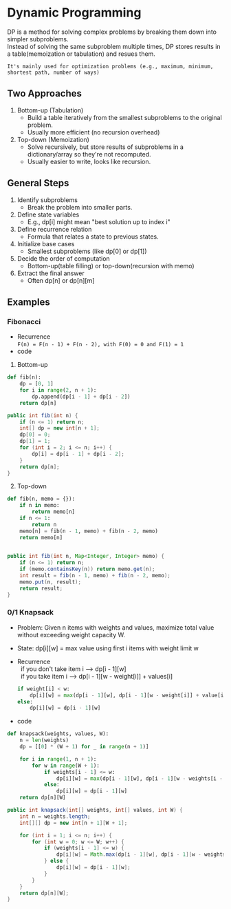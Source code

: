 # Dynamic Programming
DP is a method for solving complex problems by breaking them down into simpler subproblems.  
Instead of solving the same subproblem multiple times, DP stores results in a table(memoization or tabulation) and resues them.
  
`It's mainly used for optimization problems (e.g., maximum, minimum, shortest path, number of ways)`

## Two Approaches
1. Bottom-up (Tabulation)
    - Build a table iteratively from the smallest subproblems to the original problem.
    - Usually more efficient (no recursion overhead)
2. Top-down (Memoization)
    - Solve recursively, but store results of subproblems in a dictionary/array so they're not recomputed.
    - Usually easier to write, looks like recursion.

## General Steps
1. Identify subproblems
    - Break the problem into smaller parts.
2. Define state variables
    - E.g., dp[i] might mean "best solution up to index i"
3. Define recurrence relation
    - Formula that relates a state to previous states.
4. Initialize base cases
    - Smallest subproblems (like dp[0] or dp[1])
5. Decide the order of computation
    - Bottom-up(table filling) or top-down(recursion with memo)
6. Extract the final answer
    - Often dp[n] or dp[n][m]

## Examples
### Fibonacci
* Recurrence  
  `F(n) = F(n - 1) + F(n - 2), with F(0) = 0 and F(1) = 1`
* code
1. Bottom-up
```python
def fib(n):
    dp = [0, 1]
    for i in range(2, n + 1):
        dp.append(dp[i - 1] + dp[i - 2])
    return dp[n]
```

```java
public int fib(int n) {
    if (n <= 1) return n;
    int[] dp = new int[n + 1];
    dp[0] = 0;
    dp[1] = 1;
    for (int i = 2; i <= n; i++) {
        dp[i] = dp[i - 1] + dp[i - 2];
    }
    return dp[n];
}
```


2. Top-down
```python
def fib(n, memo = {}):
    if n in memo:
        return memo[n]
    if n <= 1:
        return n
    memo[n] = fib(n - 1, memo) + fib(n - 2, memo)
    return memo[n]
    
```
```java
public int fib(int n, Map<Integer, Integer> memo) {
    if (n <= 1) return n;
    if (memo.containsKey(n)) return memo.get(n);
    int result = fib(n - 1, memo) + fib(n - 2, memo);
    memo.put(n, result);
    return result;
}
```

### 0/1 Knapsack
* Problem: Given n items with weights and values, maximize total value without exceeding weight capacity W.
* State: dp[i][w] = max value using first i items with weight limit w
* Recurrence  
  &nbsp; if you don't take item i --> dp[i - 1][w]  
  &nbsp; if you take item i --> dp[i - 1][w - weight[i]] + values[i]  

    ```python 
    if weight[i] < w:
        dp[i][w] = max(dp[i - 1][w], dp[i - 1][w - weight[i]] + value[i])  
    else:  
        dp[i][w] = dp[i - 1][w]
    ```

* code  
```python
def knapsack(weights, values, W):
    n = len(weights)
    dp = [[0] * (W + 1) for _ in range(n + 1)]

    for i in range(1, n + 1):
        for w in range(W + 1):
            if weights[i - 1] <= w:
                dp[i][w] = max(dp[i - 1][w], dp[i - 1][w - weights[i - 1]] + values[i - 1])
            else:
                dp[i][w] = dp[i - 1][w]
    return dp[n][W]
```

```java
public int knapsack(int[] weights, int[] values, int W) {
    int n = weights.length;
    int[][] dp = new int[n + 1][W + 1];

    for (int i = 1; i <= n; i++) {
        for (int w = 0; w <= W; w++) {
            if (weights[i - 1] <= w) {
                dp[i][w] = Math.max(dp[i - 1][w], dp[i - 1][w - weights[i - 1]] + values[i - 1]);
            } else {
                dp[i][w] = dp[i - 1][w];
            }
        }
    }
    return dp[n][W];
}
```
